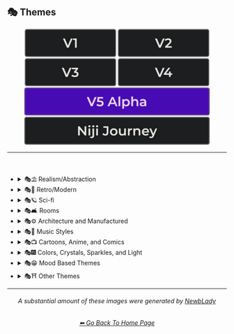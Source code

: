 <h2>🎭 Themes</h2>

<div align="center">

[<img src="/Images/Repo_Parts/Buttons/Version_Buttons/button_version_V1_inactive.webp?raw=true" alt="MidJourney V1" height="64" />](/Pages/MJ_V1/Style_Pages/Sphere/Themes.md)
[<img src="/Images/Repo_Parts/Buttons/Version_Buttons/button_version_V2_inactive.webp?raw=true" alt="MidJourney V2" height="64" />](/Pages/MJ_V2/Style_Pages/Sphere/Themes.md)
[<img src="/Images/Repo_Parts/Buttons/Version_Buttons/button_version_V3_inactive.webp?raw=true" alt="MidJourney V3" height="64" />](/Pages/MJ_V3/Style_Pages/Just_The_Style/Themes.md)
[<img src="/Images/Repo_Parts/Buttons/Version_Buttons/button_version_V4_inactive.webp?raw=true" alt="MidJourney V4" height="64" />](/Pages/MJ_V4/Style_Pages/Just_The_Style/Themes.md)
<br>
[<img src="/Images/Repo_Parts/Buttons/Version_Buttons/button_version_V5_Alpha_active_half.webp?raw=true" alt="MidJourney V5" height="64" />](/Pages/MJ_V5/Style_Pages/Just_The_Style/Themes.md)
[<img src="/Images/Repo_Parts/Buttons/Version_Buttons/button_version_niji_inactive_half.webp?raw=true" alt="Niji Journey" height="64" />](/Pages/Niji_Journey/Style_Pages/Themes.md)

</div>

<hr>
<br>


- <details><summary>🎭⛱ Realism/Abstraction</summary><p><div align="center">

	| Realistic | Hyperrealistic | Hyper Real |
	| :-: | :-: | :-: |
	| <img src="/Images/MJ_V5/V5_Alpha_1/Midjourney_Styles/Realistic.webp?raw=true" width="256" /> | <img src="/Images/MJ_V5/V5_Alpha_1/Midjourney_Styles/Hyperrealistic.webp?raw=true" width="256" /> | <img src="/Images/MJ_V5/V5_Alpha_1/Midjourney_Styles/Hyper_Real.webp?raw=true" width="256" /> |
	
	<br>

	| Photorealistic | Photorealism |
	| :-: | :-: |
	| <img src="/Images/MJ_V5/V5_Alpha_1/Midjourney_Styles/Photorealistic.webp?raw=true" width="256" /> | <img src="/Images/MJ_V5/V5_Alpha_1/Midjourney_Styles/Photorealism.webp?raw=true" width="256" /> |

	<br>
	
	| Realism | Magic Realism | Fantastic Realism |
	| :-: | :-: | :-: |
	| <img src="/Images/MJ_V5/V5_Alpha_1/Midjourney_Styles/Realism.webp?raw=true" width="256" /> | <img src="/Images/MJ_V5/V5_Alpha_1/Midjourney_Styles/Magic_Realism.webp?raw=true" width="256" /> | <img src="/Images/MJ_V5/V5_Alpha_1/Midjourney_Styles/Fantastic_Realism.webp?raw=true" width="256" />  |

	<br>

	| Classical Realism | New Realism | Contemporary Realism |
	| :-: | :-: | :-: |
	| <img src="/Images/MJ_V5/V5_Alpha_1/Midjourney_Styles/Classical_Realism.webp?raw=true" width="256" /> | <img src="/Images/MJ_V5/V5_Alpha_1/Midjourney_Styles/New_Realism.webp?raw=true" width="256" /> | <img src="/Images/MJ_V5/V5_Alpha_1/Midjourney_Styles/Contemporary_Realism.webp?raw=true" width="256" /> |
	
	<br>

	| Surreal | Surrealism | Unrealistic |
	| :-: | :-: | :-: |
	| <img src="/Images/MJ_V5/V5_Alpha_1/Midjourney_Styles/Surreal.webp?raw=true" width="256" /> | <img src="/Images/MJ_V5/V5_Alpha_1/Midjourney_Styles/Surrealism.webp?raw=true" width="256" /> | <img src="/Images/MJ_V5/V5_Alpha_1/Midjourney_Styles/Unrealistic.webp?raw=true" width="256" /> |
	
	<br>

	| Non-Fiction | Fiction | Science Fiction |
	| :-: | :-: | :-: |
	| <img src="/Images/MJ_V5/V5_Alpha_1/Midjourney_Styles/Non-Fiction.webp?raw=true" width="256" /> | <img src="/Images/MJ_V5/V5_Alpha_1/Midjourney_Styles/Fiction.webp?raw=true" width="256" /> | <img src="/Images/MJ_V5/V5_Alpha_1/Midjourney_Styles/Science_Fiction.webp?raw=true" width="256" /> |

	<br>

	| Imagined | Imaginative | Imagination |
	| :-: | :-: | :-: |
	| <img src="/Images/MJ_V5/V5_Alpha_1/Midjourney_Styles/Imagined.webp?raw=true" width="256" /> | <img src="/Images/MJ_V5/V5_Alpha_1/Midjourney_Styles/Imaginative.webp?raw=true" width="256" /> | <img src="/Images/MJ_V5/V5_Alpha_1/Midjourney_Styles/Imagination.webp?raw=true" width="256" /> |
	
	<br>

	| Dreamlike | Dreamy | Fever-Dream |
	| :-: | :-: | :-: |
	| <img src="/Images/MJ_V5/V5_Alpha_1/Midjourney_Styles/Dreamlike.webp?raw=true" width="256" /> | <img src="/Images/MJ_V5/V5_Alpha_1/Midjourney_Styles/Dreamy.webp?raw=true" width="256" /> | <img src="/Images/MJ_V5/V5_Alpha_1/Midjourney_Styles/Fever-Dream.webp?raw=true" width="256" /> |

	<br>

	| Dreampunk | Daydreampunk |
	| :-: | :-: |
	| <img src="/Images/MJ_V5/V5_Alpha_1/Midjourney_Styles/Dreampunk.webp?raw=true" width="256" /> | <img src="/Images/MJ_V5/V5_Alpha_1/Midjourney_Styles/Daydreampunk.webp?raw=true" width="256" /> |

	<br>

	| Dreamcore | Weirdcore |
	| :-: | :-: |
	| <img src="/Images/MJ_V5/V5_Alpha_1/Midjourney_Styles/Dreamcore.webp?raw=true" width="256" /> | <img src="/Images/MJ_V5/V5_Alpha_1/Midjourney_Styles/Weirdcore.webp?raw=true" width="256" /> |

	<br>

	| Worldly | Otherworldly | Unworldly |
	| :-: | :-: | :-: |
	| <img src="/Images/MJ_V5/V5_Alpha_1/Midjourney_Styles/Worldly.webp?raw=true" width="256" /> | <img src="/Images/MJ_V5/V5_Alpha_1/Midjourney_Styles/Otherworldly.webp?raw=true" width="256" /> | <img src="/Images/MJ_V5/V5_Alpha_1/Midjourney_Styles/Unworldly.webp?raw=true" width="256" /> |
	
	<br>

	| From Another Realm | Wonderland |
	| :-: | :-: |
	| <img src="/Images/MJ_V5/V5_Alpha_1/Midjourney_Styles/From_Another_Realm.webp?raw=true" width="256" /> | <img src="/Images/MJ_V5/V5_Alpha_1/Midjourney_Styles/Wonderland.webp?raw=true" width="256" /> |
	
	<br>

	| Lucid | Ethereal | Ethereality |
	| :-: | :-: | :-: |
	| <img src="/Images/MJ_V5/V5_Alpha_1/Midjourney_Styles/Lucid.webp?raw=true" width="256" /> | <img src="/Images/MJ_V5/V5_Alpha_1/Midjourney_Styles/Ethereal.webp?raw=true" width="256" /> | <img src="/Images/MJ_V5/V5_Alpha_1/Midjourney_Styles/Ethereality.webp?raw=true" width="256" /> |

	<br>

	| Anemoiacore | Déjà vu |
	| :-: | :-: |
	| <img src="/Images/MJ_V5/V5_Alpha_1/Midjourney_Styles/Anemoiacore.webp?raw=true" width="256" /> | <img src="/Images/MJ_V5/V5_Alpha_1/Midjourney_Styles/Deja_Vu.webp?raw=true" width="256" /> |

	<br>
	
	| Abstract | Abstraction | Lyrical Abstraction |
	| :-: | :-: | :-: |
	| <img src="/Images/MJ_V5/V5_Alpha_1/Midjourney_Styles/Abstract.webp?raw=true" width="256" /> | <img src="/Images/MJ_V5/V5_Alpha_1/Midjourney_Styles/Abstraction.webp?raw=true" width="256" /> | <img src="/Images/MJ_V5/V5_Alpha_1/Midjourney_Styles/Lyrical_Abstraction.webp?raw=true" width="256" /> |
	
	<br>
	
	| Fantasy | Ethereal Fantasy | Dark Fantasy |
	| :-: | :-: | :-: |
	| <img src="/Images/MJ_V5/V5_Alpha_1/Midjourney_Styles/Fantasy.webp?raw=true" width="256" /> | <img src="/Images/MJ_V5/V5_Alpha_1/Midjourney_Styles/Ethereal_Fantasy.webp?raw=true" width="256" /> | <img src="/Images/MJ_V5/V5_Alpha_1/Midjourney_Styles/Dark_Fantasy.webp?raw=true" width="256" /> |
	
	<br>

	| Fantasy Map |
	| :-: |
	| <img src="/Images/MJ_V5/V5_Alpha_1/Midjourney_Styles/Fantasy_Map.webp?raw=true" width="256" /> |

	<br>
	
	| Illusion | Impossible | Nonsense |
	| :-: | :-: | :-: |
	| <img src="/Images/MJ_V5/V5_Alpha_1/Midjourney_Styles/Illusion.webp?raw=true" width="256" /> | <img src="/Images/MJ_V5/V5_Alpha_1/Midjourney_Styles/Impossible.webp?raw=true" width="256" /> | <img src="/Images/MJ_V5/V5_Alpha_1/Midjourney_Styles/Nonsense.webp?raw=true" width="256" /> |

	<br>

	| Intangible |
	| :-: |
	| <img src="/Images/MJ_V5/V5_Alpha_1/Midjourney_Styles/Intangible.webp?raw=true" width="256" /> |

	<br>
	
	| Visual Rhetoric | Visual Exaggeration |
	| :-: | :-: |
	| <img src="/Images/MJ_V5/V5_Alpha_1/Midjourney_Styles/Visual_Rhetoric.webp?raw=true" width="256" /> | <img src="/Images/MJ_V5/V5_Alpha_1/Midjourney_Styles/Visual_Exaggeration.webp?raw=true" width="256" /> |

	<br>
	
	| Exaggerated | Exaggeration |
	| :-: | :-: |
	| <img src="/Images/MJ_V5/V5_Alpha_1/Midjourney_Styles/Exaggerated.webp?raw=true" width="256" /> | <img src="/Images/MJ_V5/V5_Alpha_1/Midjourney_Styles/Exaggeration.webp?raw=true" width="256" /> |

  </div></p></details>


- <details><summary>🎭💾 Retro/Modern</summary><p><div align="center">

	| Retro | Retrowave |
	| :-: | :-: |
	| <img src="/Images/MJ_V5/V5_Alpha_1/Midjourney_Styles/Retro.webp?raw=true" width="256" /> | <img src="/Images/MJ_V5/V5_Alpha_1/Midjourney_Styles/Retrowave.webp?raw=true" width="256" /> |
	
	<br>
		
	| Nostalgiacore | Nostalgia |
	| :-: | :-: |
	| <img src="/Images/MJ_V5/V5_Alpha_1/Midjourney_Styles/Nostalgiacore.webp?raw=true" width="256" /> | <img src="/Images/MJ_V5/V5_Alpha_1/Midjourney_Styles/Nostalgia.webp?raw=true" width="256" /> |
	
	<br>

	| Vintage | Antique |
	| :-: | :-: |
	| <img src="/Images/MJ_V5/V5_Alpha_1/Midjourney_Styles/Vintage.webp?raw=true" width="256" /> | <img src="/Images/MJ_V5/V5_Alpha_1/Midjourney_Styles/Antique.webp?raw=true" width="256" /> |

	<br>

	| Cyberpunk | Postcyberpunk |
	| :-: | :-: |
	| <img src="/Images/MJ_V5/V5_Alpha_1/Midjourney_Styles/Cyberpunk.webp?raw=true" width="256" /> | <img src="/Images/MJ_V5/V5_Alpha_1/Midjourney_Styles/Postcyberpunk.webp?raw=true" width="256" /> |
	
	<br>

	| Atompunk | Nanopunk |
	| :-: | :-: |
	| <img src="/Images/MJ_V5/V5_Alpha_1/Midjourney_Styles/Atompunk.webp?raw=true" width="256" /> | <img src="/Images/MJ_V5/V5_Alpha_1/Midjourney_Styles/Nanopunk.webp?raw=true" width="256" /> |

	<br>

	| Raypunk | Rollerwave |
	| :-: | :-: |
	| <img src="/Images/MJ_V5/V5_Alpha_1/Midjourney_Styles/Raypunk.webp?raw=true" width="256" /> | <img src="/Images/MJ_V5/V5_Alpha_1/Midjourney_Styles/Rollerwave.webp?raw=true" width="256" /> |

	<br>
	
	| Rustic | Rusticcore | Rococopunk |
	| :-: | :-: | :-: |
	| <img src="/Images/MJ_V5/V5_Alpha_1/Midjourney_Styles/Rustic.webp?raw=true" width="256" /> | <img src="/Images/MJ_V5/V5_Alpha_1/Midjourney_Styles/Rusticcore.webp?raw=true" width="256" /> | <img src="/Images/MJ_V5/V5_Alpha_1/Midjourney_Styles/Rococopunk.webp?raw=true" width="256" /> |

	<br>
	
	| Pre-Historic | Historic | Prehistoricore |
	| :-: | :-: | :-: |
	| <img src="/Images/MJ_V5/V5_Alpha_1/Midjourney_Styles/Pre-Historic.webp?raw=true" width="256" /> | <img src="/Images/MJ_V5/V5_Alpha_1/Midjourney_Styles/Historic.webp?raw=true" width="256" /> | <img src="/Images/MJ_V5/V5_Alpha_1/Midjourney_Styles/Prehistoricore.webp?raw=true" width="256" /> |

	<br>

	| Jurassic | Ice Age | Wild West |
	| :-: | :-: | :-: |
	| <img src="/Images/MJ_V5/V5_Alpha_1/Midjourney_Styles/Jurassic.webp?raw=true" width="256" /> | <img src="/Images/MJ_V5/V5_Alpha_1/Midjourney_Styles/Ice_Age.webp?raw=true" width="256" /> | <img src="/Images/MJ_V5/V5_Alpha_1/Midjourney_Styles/Wild_West.webp?raw=true" width="256" /> |

	<br>

	| Modern | Modernismo |
	| :-: | :-: |
	| <img src="/Images/MJ_V5/V5_Alpha_1/Midjourney_Styles/Modern.webp?raw=true" width="256" /> | <img src="/Images/MJ_V5/V5_Alpha_1/Midjourney_Styles/Modernismo.webp?raw=true" width="256" /> |

	<br>
	
	| Futuristic | Futurism | Future Funk |
	| :-: | :-: | :-: |
	| <img src="/Images/MJ_V5/V5_Alpha_1/Midjourney_Styles/Futuristic.webp?raw=true" width="256" /> | <img src="/Images/MJ_V5/V5_Alpha_1/Midjourney_Styles/Futurism.webp?raw=true" width="256" /> | <img src="/Images/MJ_V5/V5_Alpha_1/Midjourney_Styles/Future_Funk.webp?raw=true" width="256" /> |
	
	<br>
	
	| Retro-Futurism | Cassette Futurism | Afrofuturist |
	| :-: | :-: | :-: |
	| <img src="/Images/MJ_V5/V5_Alpha_1/Midjourney_Styles/Retro-Futurism.webp?raw=true" width="256" /> | <img src="/Images/MJ_V5/V5_Alpha_1/Midjourney_Styles/Cassette_Futurism.webp?raw=true" width="256" /> | <img src="/Images/MJ_V5/V5_Alpha_1/Midjourney_Styles/Afrofuturist.webp?raw=true" width="256" /> |

  </div></p></details>


- <details><summary>🎭🪐 Sci-fi</summary><p><div align="center">

	| Sci-fi | Alchemy |
	| :-: | :-: |
	| <img src="/Images/MJ_V5/V5_Alpha_1/Midjourney_Styles/Sci-fi.webp?raw=true" width="256" /> | <img src="/Images/MJ_V5/V5_Alpha_1/Midjourney_Styles/Alchemy.webp?raw=true" width="256" /> |
	
	<br>

	| Terrestrial | Extraterrestrial | Alien |
	| :-: | :-: | :-: |
	| <img src="/Images/MJ_V5/V5_Alpha_1/Midjourney_Styles/Terrestrial.webp?raw=true" width="256" /> | <img src="/Images/MJ_V5/V5_Alpha_1/Midjourney_Styles/Extraterrestrial.webp?raw=true" width="256" /> | <img src="/Images/MJ_V5/V5_Alpha_1/Midjourney_Styles/Alien.webp?raw=true" width="256" /> |

	<br>

	| Invaded | Invasion |
	| :-: | :-: |
	| <img src="/Images/MJ_V5/V5_Alpha_1/Midjourney_Styles/Invaded.webp?raw=true" width="256" /> | <img src="/Images/MJ_V5/V5_Alpha_1/Midjourney_Styles/Invasion.webp?raw=true" width="256" /> |
	
	<br>

	| Aurora | Aurorae | Auroracore |
	| :-: | :-: | :-: |
	| <img src="/Images/MJ_V5/V5_Alpha_1/Midjourney_Styles/Aurora.webp?raw=true" width="256" /> | <img src="/Images/MJ_V5/V5_Alpha_1/Midjourney_Styles/Aurorae.webp?raw=true" width="256" /> | <img src="/Images/MJ_V5/V5_Alpha_1/Midjourney_Styles/Auroracore.webp?raw=true" width="256" /> |

	<br>

	| Aurora Borealis | <br>Weirdcore Aurora<p><div align="center"><i><h6><a href="https://www.youtube.com/@FutureTechPilot">@Future Tech Pilot</a></h6></i></p> |
	| :-: | :-: |
	| <img src="/Images/MJ_V5/V5_Alpha_1/Midjourney_Styles/Aurora_Borealis.webp?raw=true" width="256" /> | <img src="/Images/MJ_V5/V5_Alpha_1/Midjourney_Styles/Weirdcore_Aurora.webp?raw=true" width="256" /> |

	<br>
	
	| Magic | Magical | Magicpunk |
	| :-: | :-: | :-: |
	| <img src="/Images/MJ_V5/V5_Alpha_1/Midjourney_Styles/Magic.webp?raw=true" width="256" /> | <img src="/Images/MJ_V5/V5_Alpha_1/Midjourney_Styles/Magical.webp?raw=true" width="256" /> | <img src="/Images/MJ_V5/V5_Alpha_1/Midjourney_Styles/Magicpunk.webp?raw=true" width="256" /> |

	<br>
	
	| Spell |
	| :-: |
	| <img src="/Images/MJ_V5/V5_Alpha_1/Midjourney_Styles/Spell.webp?raw=true" width="256" /> |

	<br>

	| Mystic | Mystical |
	| :-: | :-: |
	| <img src="/Images/MJ_V5/V5_Alpha_1/Midjourney_Styles/Mystic.webp?raw=true" width="256" /> | <img src="/Images/MJ_V5/V5_Alpha_1/Midjourney_Styles/Mystical.webp?raw=true" width="256" /> |

	<br>

	| Psychic | Metaphysical |
	| :-: | :-: |
	| <img src="/Images/MJ_V5/V5_Alpha_1/Midjourney_Styles/Psychic.webp?raw=true" width="256" /> | <img src="/Images/MJ_V5/V5_Alpha_1/Midjourney_Styles/Metaphysical.webp?raw=true" width="256" /> | <img src="/Images/MJ_V5/V5_Alpha_1/Midjourney_Styles/Metaphysical.webp?raw=true" width="256" /> |

	<br>

	| UFO | Lightsaber |
	| :-: | :-: |
	| <img src="/Images/MJ_V5/V5_Alpha_1/Midjourney_Styles/UFO.webp?raw=true" width="256" /> | <img src="/Images/MJ_V5/V5_Alpha_1/Midjourney_Styles/Lightsaber.webp?raw=true" width="256" /> |

	<br>

	| Aetherpunk | Decopunk |
	| :-: | :-: |
	| <img src="/Images/MJ_V5/V5_Alpha_1/Midjourney_Styles/Aetherpunk.webp?raw=true" width="256" /> | <img src="/Images/MJ_V5/V5_Alpha_1/Midjourney_Styles/Decopunk.webp?raw=true" width="256" /> |

	<br>

	| Dracopunk | Dragoncore | Unicorncore |
	| :-: | :-: | :-: |
	| <img src="/Images/MJ_V5/V5_Alpha_1/Midjourney_Styles/Dracopunk.webp?raw=true" width="256" /> | <img src="/Images/MJ_V5/V5_Alpha_1/Midjourney_Styles/Dragoncore.webp?raw=true" width="256" /> | <img src="/Images/MJ_V5/V5_Alpha_1/Midjourney_Styles/Unicorncore.webp?raw=true" width="256" /> |

	<br>

	| Fairycore | Fairy Folk | Spriggancore |
	| :-: | :-: | :-: |
	| <img src="/Images/MJ_V5/V5_Alpha_1/Midjourney_Styles/Fairycore.webp?raw=true" width="256" /> | <img src="/Images/MJ_V5/V5_Alpha_1/Midjourney_Styles/Fairy_Folk.webp?raw=true" width="256" /> | <img src="/Images/MJ_V5/V5_Alpha_1/Midjourney_Styles/Spriggancore.webp?raw=true" width="256" /> |

	<br>

	| Angelcore | Supernatural |
	| :-: | :-: |
	| <img src="/Images/MJ_V5/V5_Alpha_1/Midjourney_Styles/Angelcore.webp?raw=true" width="256" /> | <img src="/Images/MJ_V5/V5_Alpha_1/Midjourney_Styles/Supernatural.webp?raw=true" width="256" /> |

	<br>

	| Cryptidcore | Ghostcore | Spiritcore |
	| :-: | :-: | :-: |
	| <img src="/Images/MJ_V5/V5_Alpha_1/Midjourney_Styles/Cryptidcore.webp?raw=true" width="256" /> | <img src="/Images/MJ_V5/V5_Alpha_1/Midjourney_Styles/Ghostcore.webp?raw=true" width="256" /> | <img src="/Images/MJ_V5/V5_Alpha_1/Midjourney_Styles/Spiritcore.webp?raw=true" width="256" /> |
	
	<br>
	
	| Cypernoir | Goblincore | Rangercore |
	| :-: | :-: | :-: |
	| <img src="/Images/MJ_V5/V5_Alpha_1/Midjourney_Styles/Cypernoir.webp?raw=true" width="256" /> | <img src="/Images/MJ_V5/V5_Alpha_1/Midjourney_Styles/Goblincore.webp?raw=true" width="256" /> | <img src="/Images/MJ_V5/V5_Alpha_1/Midjourney_Styles/Rangercore.webp?raw=true" width="256" /> |
	
	<br>

	| Witchcore | Wizardcore | Magewave |
	| :-: | :-: | :-: |
	| <img src="/Images/MJ_V5/V5_Alpha_1/Midjourney_Styles/Witchcore.webp?raw=true" width="256" /> | <img src="/Images/MJ_V5/V5_Alpha_1/Midjourney_Styles/Wizardcore.webp?raw=true" width="256" /> | <img src="/Images/MJ_V5/V5_Alpha_1/Midjourney_Styles/Magewave.webp?raw=true" width="256" /> |
	
	<br>

	| Mythpunk |
	| :-: |
	| <img src="/Images/MJ_V5/V5_Alpha_1/Midjourney_Styles/Mythpunk.webp?raw=true" width="256" /> |

	<br>
	
	| Eye of Providence |
	| :-: |
	| <img src="/Images/MJ_V5/V5_Alpha_1/Midjourney_Styles/Eye_of_Providence.webp?raw=true" width="256" /> |

	<br>
	
	| Illuminati |
	| :-: |
	| <img src="/Images/MJ_V5/V5_Alpha_1/Midjourney_Styles/Illuminati.webp?raw=true" width="256" /> |

  </div></p></details>


- <details><summary>🎭🛋 Rooms</summary><p><div align="center">

	| Room |
	| :-: |
	| <img src="/Images/MJ_V5/V5_Alpha_1/Midjourney_Styles/Room.webp?raw=true" width="256" /> |

	<br>

	| Inside | Internal |
	| :-: | :-: |
	| <img src="/Images/MJ_V5/V5_Alpha_1/Midjourney_Styles/Inside.webp?raw=true" width="256" /> | <img src="/Images/MJ_V5/V5_Alpha_1/Midjourney_Styles/Internal.webp?raw=true" width="256" /> |

	<br>

	| Outside | External |
	| :-: | :-: |
	| <img src="/Images/MJ_V5/V5_Alpha_1/Midjourney_Styles/Outside.webp?raw=true" width="256" /> | <img src="/Images/MJ_V5/V5_Alpha_1/Midjourney_Styles/External.webp?raw=true" width="256" /> |

	<br>
	
	| Hotel Room | Apartment |
	| :-: | :-: |
	| <img src="/Images/MJ_V5/V5_Alpha_1/Midjourney_Styles/Hotel_Room.webp?raw=true" width="256" /> | <img src="/Images/MJ_V5/V5_Alpha_1/Midjourney_Styles/Apartment.webp?raw=true" width="256" /> |

	<br>

	| Labyrinth |
	| :-: |
	| <img src="/Images/MJ_V5/V5_Alpha_1/Midjourney_Styles/Labyrinth.webp?raw=true" width="256" /> |
	
	<br>

	| Living Room | Lounge |
	| :-: | :-: |
	| <img src="/Images/MJ_V5/V5_Alpha_1/Midjourney_Styles/Living_Room.webp?raw=true" width="256" /> | <img src="/Images/MJ_V5/V5_Alpha_1/Midjourney_Styles/Lounge.webp?raw=true" width="256" /> |

	<br>

	| Den | Front Room |
	| :-: | :-: |
	| <img src="/Images/MJ_V5/V5_Alpha_1/Midjourney_Styles/Den.webp?raw=true" width="256" /> | <img src="/Images/MJ_V5/V5_Alpha_1/Midjourney_Styles/Front_Room.webp?raw=true" width="256" /> |

	<br>

	| Dining Room | Kitchen |
	| :-: | :-: |
	| <img src="/Images/MJ_V5/V5_Alpha_1/Midjourney_Styles/Dining_Room.webp?raw=true" width="256" /> | <img src="/Images/MJ_V5/V5_Alpha_1/Midjourney_Styles/Kitchen.webp?raw=true" width="256" /> |

	<br>

	| Bedroom | Guest Room | Bathroom |
	| :-: | :-: | :-: |
	| <img src="/Images/MJ_V5/V5_Alpha_1/Midjourney_Styles/Bedroom.webp?raw=true" width="256" /> | <img src="/Images/MJ_V5/V5_Alpha_1/Midjourney_Styles/Guest_Room.webp?raw=true" width="256" /> | <img src="/Images/MJ_V5/V5_Alpha_1/Midjourney_Styles/Bathroom.webp?raw=true" width="256" /> |

	<br>

	| Hallway | Passageway |
	| :-: | :-: |
	| <img src="/Images/MJ_V5/V5_Alpha_1/Midjourney_Styles/Hallway.webp?raw=true" width="256" /> | <img src="/Images/MJ_V5/V5_Alpha_1/Midjourney_Styles/Passageway.webp?raw=true" width="256" /> |

	<br>

	| Greenhouse | Atrium |
	| :-: | :-: |
	| <img src="/Images/MJ_V5/V5_Alpha_1/Midjourney_Styles/Greenhouse.webp?raw=true" width="256" /> | <img src="/Images/MJ_V5/V5_Alpha_1/Midjourney_Styles/Atrium.webp?raw=true" width="256" /> |

	<br>

	| Conservatory | Sun-Room |
	| :-: | :-: |
	| <img src="/Images/MJ_V5/V5_Alpha_1/Midjourney_Styles/Conservatory.webp?raw=true" width="256" /> | <img src="/Images/MJ_V5/V5_Alpha_1/Midjourney_Styles/Sun-Room.webp?raw=true" width="256" /> |

	<br>

	| Study | Library |
	| :-: | :-: |
	| <img src="/Images/MJ_V5/V5_Alpha_1/Midjourney_Styles/Study.webp?raw=true" width="256" /> | <img src="/Images/MJ_V5/V5_Alpha_1/Midjourney_Styles/Library.webp?raw=true" width="256" /> |

	<br>

	| Office | Home-Office |
	| :-: | :-: |
	| <img src="/Images/MJ_V5/V5_Alpha_1/Midjourney_Styles/Office.webp?raw=true" width="256" /> | <img src="/Images/MJ_V5/V5_Alpha_1/Midjourney_Styles/Home-Office.webp?raw=true" width="256" /> |

	<br>

	| Attic | Crawlspace |
	| :-: | :-: |
	| <img src="/Images/MJ_V5/V5_Alpha_1/Midjourney_Styles/Attic.webp?raw=true" width="256" /> | <img src="/Images/MJ_V5/V5_Alpha_1/Midjourney_Styles/Crawlspace.webp?raw=true" width="256" /> |

	<br>

	| Basement | Cellar | Wine-Cellar |
	| :-: | :-: | :-: |
	| <img src="/Images/MJ_V5/V5_Alpha_1/Midjourney_Styles/Basement.webp?raw=true" width="256" /> | <img src="/Images/MJ_V5/V5_Alpha_1/Midjourney_Styles/Cellar.webp?raw=true" width="256" /> | <img src="/Images/MJ_V5/V5_Alpha_1/Midjourney_Styles/Wine-Cellar.webp?raw=true" width="256" /> |

	<br>

	| Rooftop | Underground |
	| :-: | :-: |
	| <img src="/Images/MJ_V5/V5_Alpha_1/Midjourney_Styles/Rooftop.webp?raw=true" width="256" /> | <img src="/Images/MJ_V5/V5_Alpha_1/Midjourney_Styles/Underground.webp?raw=true" width="256" /> |

	<br>

	| Storage Room | Closet |
	| :-: | :-: |
	| <img src="/Images/MJ_V5/V5_Alpha_1/Midjourney_Styles/Storage_Room.webp?raw=true" width="256" /> | <img src="/Images/MJ_V5/V5_Alpha_1/Midjourney_Styles/Closet.webp?raw=true" width="256" /> |

	<br>

	| Laundry Room | Utility Room | Mud-Room |
	| :-: | :-: | :-: |
	| <img src="/Images/MJ_V5/V5_Alpha_1/Midjourney_Styles/Laundry_Room.webp?raw=true" width="256" /> | <img src="/Images/MJ_V5/V5_Alpha_1/Midjourney_Styles/Utility_Room.webp?raw=true" width="256" /> | <img src="/Images/MJ_V5/V5_Alpha_1/Midjourney_Styles/Mud-Room.webp?raw=true" width="256" /> |

	<br>

	| Garage | Shed |
	| :-: | :-: |
	| <img src="/Images/MJ_V5/V5_Alpha_1/Midjourney_Styles/Garage.webp?raw=true" width="256" /> | <img src="/Images/MJ_V5/V5_Alpha_1/Midjourney_Styles/Shed.webp?raw=true" width="256" /> |

	<br>

	| Porch | Balcony |
	| :-: | :-: |
	| <img src="/Images/MJ_V5/V5_Alpha_1/Midjourney_Styles/Porch.webp?raw=true" width="256" /> | <img src="/Images/MJ_V5/V5_Alpha_1/Midjourney_Styles/Balcony.webp?raw=true" width="256" /> |

	<br>

	| Game Room | Home Theater | Gym Room |
	| :-: | :-: | :-: |
	| <img src="/Images/MJ_V5/V5_Alpha_1/Midjourney_Styles/Game_Room.webp?raw=true" width="256" /> | <img src="/Images/MJ_V5/V5_Alpha_1/Midjourney_Styles/Home_Theater.webp?raw=true" width="256" /> | <img src="/Images/MJ_V5/V5_Alpha_1/Midjourney_Styles/Gym_Room.webp?raw=true" width="256" /> |

	<br>

	| Nursery | Prayer Room |
	| :-: | :-: |
	| <img src="/Images/MJ_V5/V5_Alpha_1/Midjourney_Styles/Nursery.webp?raw=true" width="256" /> | <img src="/Images/MJ_V5/V5_Alpha_1/Midjourney_Styles/Prayer_Room.webp?raw=true" width="256" /> |

  </div></p></details>


- <details><summary>🎭⚙ Architecture and Manufactured</summary><p><div align="center">

    | Cityscape | Architecture | Balinese Architecture |
	| :-: | :-: | :-: |
	| <img src="/Images/MJ_V5/V5_Alpha_1/Midjourney_Styles/Cityscape.webp?raw=true" width="256" /> | <img src="/Images/MJ_V5/V5_Alpha_1/Midjourney_Styles/Architecture.webp?raw=true" width="256" /> | <img src="/Images/MJ_V5/V5_Alpha_1/Midjourney_Styles/Balinese_Architecture.webp?raw=true" width="256" /> |
		
	<br>

	| Structure | Structural | Scaffolding |
	| :-: | :-: | :-: |
	| <img src="/Images/MJ_V5/V5_Alpha_1/Midjourney_Styles/Structure.webp?raw=true" width="256" /> | <img src="/Images/MJ_V5/V5_Alpha_1/Midjourney_Styles/Structural.webp?raw=true" width="256" /> | <img src="/Images/MJ_V5/V5_Alpha_1/Midjourney_Styles/Scaffolding.webp?raw=true" width="256" /> |
	
	<br>

	| Manufactured | Makeshift |
	| :-: | :-: |
	| <img src="/Images/MJ_V5/V5_Alpha_1/Midjourney_Styles/Manufactured.webp?raw=true" width="256" /> | <img src="/Images/MJ_V5/V5_Alpha_1/Midjourney_Styles/Makeshift.webp?raw=true" width="256" /> |
	
	<br>
	
	| Bronzepunk | Steelpunk | Clockpunk |
	| :-: | :-: | :-: |
	| <img src="/Images/MJ_V5/V5_Alpha_1/Midjourney_Styles/Bronzepunk.webp?raw=true" width="256" /> | <img src="/Images/MJ_V5/V5_Alpha_1/Midjourney_Styles/Steelpunk.webp?raw=true" width="256" /> | <img src="/Images/MJ_V5/V5_Alpha_1/Midjourney_Styles/Clockpunk.webp?raw=true" width="256" /> 
	
	<br>
	
	| Steampunk | Dieselpunk | Gadgetpunk |
	| :-: | :-: | :-: |
	| <img src="/Images/MJ_V5/V5_Alpha_1/Midjourney_Styles/Steampunk.webp?raw=true" width="256" /> | <img src="/Images/MJ_V5/V5_Alpha_1/Midjourney_Styles/Dieselpunk.webp?raw=true" width="256" /> | <img src="/Images/MJ_V5/V5_Alpha_1/Midjourney_Styles/Gadgetpunk.webp?raw=true" width="256" /> |

	<br>

	| Funhouse | Toyland | Carnival |
	| :-: | :-: | :-: |
	| <img src="/Images/MJ_V5/V5_Alpha_1/Midjourney_Styles/Funhouse.webp?raw=true" width="256" /> | <img src="/Images/MJ_V5/V5_Alpha_1/Midjourney_Styles/Toyland.webp?raw=true" width="256" /> | <img src="/Images/MJ_V5/V5_Alpha_1/Midjourney_Styles/Carnival.webp?raw=true" width="256" /> |
	
	<br>

	| Salvagepunk | Silkpunk | Sandalpunk |
	| :-: | :-: | :-: |
	| <img src="/Images/MJ_V5/V5_Alpha_1/Midjourney_Styles/Salvagepunk.webp?raw=true" width="256" /> | <img src="/Images/MJ_V5/V5_Alpha_1/Midjourney_Styles/Silkpunk.webp?raw=true" width="256" /> | <img src="/Images/MJ_V5/V5_Alpha_1/Midjourney_Styles/Sandalpunk.webp?raw=true" width="256" /> |

	<br>

	| Swordpunk | Cassettepunk | Formicapunk |
	| :-: | :-: | :-: |
	| <img src="/Images/MJ_V5/V5_Alpha_1/Midjourney_Styles/Swordpunk.webp?raw=true" width="256" /> | <img src="/Images/MJ_V5/V5_Alpha_1/Midjourney_Styles/Cassettepunk.webp?raw=true" width="256" /> | <img src="/Images/MJ_V5/V5_Alpha_1/Midjourney_Styles/Formicapunk.webp?raw=true" width="256" /> |

	<br>

	| Brutalism | Sphinx | Ziggurat |
	| :-: | :-: | :-: |
	| <img src="/Images/MJ_V5/V5_Alpha_1/Midjourney_Styles/Brutalism.webp?raw=true" width="256" /> | <img src="/Images/MJ_V5/V5_Alpha_1/Midjourney_Styles/Sphinx.webp?raw=true" width="256" /> | <img src="/Images/MJ_V5/V5_Alpha_1/Midjourney_Styles/Ziggurat.webp?raw=true" width="256" /> |

	<br>

	| Industrial Design | Googie |
	| :-: | :-: |
	| <img src="/Images/MJ_V5/V5_Alpha_1/Midjourney_Styles/Industrial_Design.webp?raw=true" width="256" /> | <img src="/Images/MJ_V5/V5_Alpha_1/Midjourney_Styles/Googie.webp?raw=true" width="256" /> |

	<br>
	
	| Pillar |
	| :-: |
	| <img src="/Images/MJ_V5/V5_Alpha_1/Midjourney_Styles/Pillar.webp?raw=true" width="256" /> |

	<br>

	| Shack | Property | Company |
	| :-: | :-: | :-: |
	| <img src="/Images/MJ_V5/V5_Alpha_1/Midjourney_Styles/Shack.webp?raw=true" width="256" /> | <img src="/Images/MJ_V5/V5_Alpha_1/Midjourney_Styles/Property.webp?raw=true" width="256" /> | <img src="/Images/MJ_V5/V5_Alpha_1/Midjourney_Styles/Company.webp?raw=true" width="256" /> |
	
	<br>
	
	| House | Multiplex |
	| :-: | :-: |
	| <img src="/Images/MJ_V5/V5_Alpha_1/Midjourney_Styles/House.webp?raw=true" width="256" /> | <img src="/Images/MJ_V5/V5_Alpha_1/Midjourney_Styles/Multiplex.webp?raw=true" width="256" /> |
	
	<br>
	
	| Castle | Mansion | Kingdom |
	| :-: | :-: | :-: |
	| <img src="/Images/MJ_V5/V5_Alpha_1/Midjourney_Styles/Castle.webp?raw=true" width="256" /> | <img src="/Images/MJ_V5/V5_Alpha_1/Midjourney_Styles/Mansion.webp?raw=true" width="256" /> | <img src="/Images/MJ_V5/V5_Alpha_1/Midjourney_Styles/Kingdom.webp?raw=true" width="256" /> |

	<br>

    | Playground | Poolcore |
    | :-: | :-: |
    | <img src="/Images/MJ_V5/V5_Alpha_1/Midjourney_Styles/Playground.webp?raw=true" width="256" /> | <img src="/Images/MJ_V5/V5_Alpha_1/Midjourney_Styles/Poolcore.webp?raw=true" width="256" /> |

    <br>

    | Labcore | Nuclear |
    | :-: | :-: |
    | <img src="/Images/MJ_V5/V5_Alpha_1/Midjourney_Styles/Labcore.webp?raw=true" width="256" /> | <img src="/Images/MJ_V5/V5_Alpha_1/Midjourney_Styles/Nuclear.webp?raw=true" width="256" /> |

    <br>

	| Machine | Submachine | Machinescape |
	| :-: | :-: | :-: |
	| <img src="/Images/MJ_V5/V5_Alpha_1/Midjourney_Styles/Machine.webp?raw=true" width="256" /> | <img src="/Images/MJ_V5/V5_Alpha_1/Midjourney_Styles/Submachine.webp?raw=true" width="256" /> | <img src="/Images/MJ_V5/V5_Alpha_1/Midjourney_Styles/Machinescape.webp?raw=true" width="256" /> |

	<br>

	| Robotic | Cyborgism | Autonomous |
	| :-: | :-: | :-: |
	| <img src="/Images/MJ_V5/V5_Alpha_1/Midjourney_Styles/Robotic.webp?raw=true" width="256" /> | <img src="/Images/MJ_V5/V5_Alpha_1/Midjourney_Styles/Cyborgism.webp?raw=true" width="256" /> | <img src="/Images/MJ_V5/V5_Alpha_1/Midjourney_Styles/Autonomous.webp?raw=true" width="256" /> |
	
	<br>

	| Legopunk | Legogearpunk |
	| :-: | :-: |
	| <img src="/Images/MJ_V5/V5_Alpha_1/Midjourney_Styles/Legopunk.webp?raw=true" width="256" /> | <img src="/Images/MJ_V5/V5_Alpha_1/Midjourney_Styles/Legogearpunk.webp?raw=true" width="256" /> |

	<br>

    | Tinkercore | Craftcore |
	| :-: | :-: |
	| <img src="/Images/MJ_V5/V5_Alpha_1/Midjourney_Styles/Tinkercore.webp?raw=true" width="256" /> | <img src="/Images/MJ_V5/V5_Alpha_1/Midjourney_Styles/Craftcore.webp?raw=true" width="256" /> |

	<br>
    	
	| Stimwave | Wormcore |
	| :-: | :-: |
	| <img src="/Images/MJ_V5/V5_Alpha_1/Midjourney_Styles/Stimwave.webp?raw=true" width="256" /> | <img src="/Images/MJ_V5/V5_Alpha_1/Midjourney_Styles/Wormcore.webp?raw=true" width="256" /> |

	<br>
    	
	| Barbiecore | Dollcore | Sanriocore |
	| :-: | :-: | :-: |
	| <img src="/Images/MJ_V5/V5_Alpha_1/Midjourney_Styles/Barbiecore.webp?raw=true" width="256" /> | <img src="/Images/MJ_V5/V5_Alpha_1/Midjourney_Styles/Dollcore.webp?raw=true" width="256" /> | <img src="/Images/MJ_V5/V5_Alpha_1/Midjourney_Styles/Sanriocore.webp?raw=true" width="256" /> |

	<br>

    | Palewave | Normcore |
	| :-: | :-: |
	| <img src="/Images/MJ_V5/V5_Alpha_1/Midjourney_Styles/Palewave.webp?raw=true" width="256" /> | <img src="/Images/MJ_V5/V5_Alpha_1/Midjourney_Styles/Normcore.webp?raw=true" width="256" /> |

	<br>
	
	| Bombacore | Thriftcore |
	| :-: | :-: |
	| <img src="/Images/MJ_V5/V5_Alpha_1/Midjourney_Styles/Bombacore.webp?raw=true" width="256" /> | <img src="/Images/MJ_V5/V5_Alpha_1/Midjourney_Styles/Thriftcore.webp?raw=true" width="256" /> |

	<br>

	| Dollpunk |
	| :-: |
	| <img src="/Images/MJ_V5/V5_Alpha_1/Midjourney_Styles/Dollpunk.webp?raw=true" width="256" /> |

  </div></p></details>


- <details><summary>🎭🎵 Music Styles</summary><p><div align="center">

	| Music | Musical | Musical Notation |
	| :-: | :-: | :-: |
	| <img src="/Images/MJ_V5/V5_Alpha_1/Midjourney_Styles/Music.webp?raw=true" width="256" /> | <img src="/Images/MJ_V5/V5_Alpha_1/Midjourney_Styles/Musical.webp?raw=true" width="256" /> | <img src="/Images/MJ_V5/V5_Alpha_1/Midjourney_Styles/Musical_Notation.webp?raw=true" width="256" /> |
	
	
	<br>
	
	| Musica |
	| :-: |
	| <img src="/Images/MJ_V5/V5_Alpha_1/Midjourney_Styles/Musica.webp?raw=true" width="256" /> |

	<br>
	
	| Funky | Groovy | Disco |
	| :-: | :-: | :-: |
	| <img src="/Images/MJ_V5/V5_Alpha_1/Midjourney_Styles/Funky.webp?raw=true" width="256" /> | <img src="/Images/MJ_V5/V5_Alpha_1/Midjourney_Styles/Groovy.webp?raw=true" width="256" /> | <img src="/Images/MJ_V5/V5_Alpha_1/Midjourney_Styles/Disco.webp?raw=true" width="256" /> |

	<br>
	
	| Punk | Post-Punk | Folk Punk |
	| :-: | :-: | :-: |
	| <img src="/Images/MJ_V5/V5_Alpha_1/Midjourney_Styles/Punk.webp?raw=true" width="256" /> | <img src="/Images/MJ_V5/V5_Alpha_1/Midjourney_Styles/Post-Punk.webp?raw=true" width="256" /> | <img src="/Images/MJ_V5/V5_Alpha_1/Midjourney_Styles/Folk_Punk.webp?raw=true" width="256" /> |

	<br>

	| Hip-Hop | Rave |
	| :-: | :-: |
	| <img src="/Images/MJ_V5/V5_Alpha_1/Midjourney_Styles/Hip-Hop.webp?raw=true" width="256" /> | <img src="/Images/MJ_V5/V5_Alpha_1/Midjourney_Styles/Rave.webp?raw=true" width="256" /> |
	
	<br>

	| Vaporwave | Synthwave | Chillwave |
	| :-: | :-: | :-: |
	| <img src="/Images/MJ_V5/V5_Alpha_1/Midjourney_Styles/Vaporwave.webp?raw=true" width="256" /> | <img src="/Images/MJ_V5/V5_Alpha_1/Midjourney_Styles/Synthwave.webp?raw=true" width="256" /> | <img src="/Images/MJ_V5/V5_Alpha_1/Midjourney_Styles/Chillwave.webp?raw=true" width="256" /> |
	
	<br>

	| Hypnagogic Pop | Hyperpop | K-Pop |
	| :-: | :-: | :-: |
	| <img src="/Images/MJ_V5/V5_Alpha_1/Midjourney_Styles/Hypnagogic_Pop.webp?raw=true" width="256" /> | <img src="/Images/MJ_V5/V5_Alpha_1/Midjourney_Styles/Hyperpop.webp?raw=true" width="256" /> | <img src="/Images/MJ_V5/V5_Alpha_1/Midjourney_Styles/K-Pop.webp?raw=true" width="256" /> |
	
	<br>

    | Tenwave | Bardcore | Breakcore |
	| :-: | :-: | :-: |
	| <img src="/Images/MJ_V5/V5_Alpha_1/Midjourney_Styles/Tenwave.webp?raw=true" width="256" /> | <img src="/Images/MJ_V5/V5_Alpha_1/Midjourney_Styles/Bardcore.webp?raw=true" width="256" /> | <img src="/Images/MJ_V5/V5_Alpha_1/Midjourney_Styles/Breakcore.webp?raw=true" width="256" /> |

	<br>
	
	| Cargopunk |
	| :-: |
	| <img src="/Images/MJ_V5/V5_Alpha_1/Midjourney_Styles/Cargopunk.webp?raw=true" width="256" /> |

	<br>
    	
	| Shpongle | In The Style of Shpongle |
	| :-: | :-: |
	| <img src="/Images/MJ_V5/V5_Alpha_1/Midjourney_Styles/Shpongle.webp?raw=true" width="256" /> | <img src="/Images/MJ_V5/V5_Alpha_1/Midjourney_Styles/in_the_Style_of_Shpongle.webp?raw=true" width="256" /> |

  </div></p></details>


- <details><summary>🎭📺 Cartoons, Anime, and Comics</summary><p><div align="center">

	| Cartoon | Marvel Comics |
	| :-: | :-: |
	| <img src="/Images/MJ_V5/V5_Alpha_1/Midjourney_Styles/Cartoon.webp?raw=true" width="256" /> | <img src="/Images/MJ_V5/V5_Alpha_1/Midjourney_Styles/Marvel_Comics.webp?raw=true" width="256" /> |

	<br>
	
	| Anime | Animecore | Manga |
	| :-: | :-: | :-: |
	| <img src="/Images/MJ_V5/V5_Alpha_1/Midjourney_Styles/Anime.webp?raw=true" width="256" /> | <img src="/Images/MJ_V5/V5_Alpha_1/Midjourney_Styles/Animecore.webp?raw=true" width="256" /> | <img src="/Images/MJ_V5/V5_Alpha_1/Midjourney_Styles/Manga.webp?raw=true" width="256" /> |

	<br>

	| Kawaii | UwU |
	| :-: | :-: |
	| <img src="/Images/MJ_V5/V5_Alpha_1/Midjourney_Styles/Kawaii.webp?raw=true" width="256" /> | <img src="/Images/MJ_V5/V5_Alpha_1/Midjourney_Styles/UwU.webp?raw=true" width="256" /> |

  </div></p></details>


- <details><summary>🎭🎆 Colors, Crystals, Sparkles, and Light</summary><p><div align="center">

	| Crystalcore | Sparklecore |
	| :-: | :-: |
	| <img src="/Images/MJ_V5/V5_Alpha_1/Midjourney_Styles/Crystalcore.webp" width="256" /> | <img src="/Images/MJ_V5/V5_Alpha_1/Midjourney_Styles/Sparklecore.webp?raw=true" width="256" /> |

	<br>

	| Rainbowcore | Pastelwave | Pastelpunk |
	| :-: | :-: | :-: |
	| <img src="/Images/MJ_V5/V5_Alpha_1/Midjourney_Styles/Rainbowcore.webp?raw=true" width="256" /> | <img src="/Images/MJ_V5/V5_Alpha_1/Midjourney_Styles/Pastelwave.webp?raw=true" width="256" /> | <img src="/Images/MJ_V5/V5_Alpha_1/Midjourney_Styles/Pastelpunk.webp?raw=true" width="256" /> |

	<br>

	| Glowwave | Glo-Fi | Neonpunk |
	| :-: | :-: | :-: |
	| <img src="/Images/MJ_V5/V5_Alpha_1/Midjourney_Styles/Glowwave.webp?raw=true" width="256" /> | <img src="/Images/MJ_V5/V5_Alpha_1/Midjourney_Styles/Glo-Fi.webp?raw=true" width="256" /> | <img src="/Images/MJ_V5/V5_Alpha_1/Midjourney_Styles/Neonpunk.webp?raw=true" width="256" /> |
	
	<br>

	| Lightcore |
	| :-: |
	| <img src="/Images/MJ_V5/V5_Alpha_1/Midjourney_Styles/Lightcore.webp?raw=true" width="256" /> |
	
	<br>
	
	| Fractalpunk |
	| :-: |
	| <img src="/Images/MJ_V5/V5_Alpha_1/Midjourney_Styles/Fractalpunk.webp?raw=true" width="256" /> |

	<br>

	| <br>Chromiesthesia<p><div align="center"><i><h6>@Chromie</h6></i></p> |
	| :-: |
	| <img src="/Images/MJ_V5/V5_Alpha_1/Midjourney_Styles/Chromiesthesia.webp?raw=true" width="256" /> |

  </div></p></details>


- <details><summary>🎭😁 Mood Based Themes</summary><p><div align="center">

	| Warmcore | Lovecore |
	| :-: | :-: |
	| <img src="/Images/MJ_V5/V5_Alpha_1/Midjourney_Styles/Warmcore.webp?raw=true" width="256" /> | <img src="/Images/MJ_V5/V5_Alpha_1/Midjourney_Styles/Lovecore.webp?raw=true" width="256" /> |

	<br>
	
	| Happycore | Smilecore |
	| :-: | :-: |
	| <img src="/Images/MJ_V5/V5_Alpha_1/Midjourney_Styles/Happycore.webp?raw=true" width="256" /> | <img src="/Images/MJ_V5/V5_Alpha_1/Midjourney_Styles/Smilecore.webp?raw=true" width="256" /> |

	<br>

	| Gloomcore | Dullcore |
	| :-: | :-: |
	| <img src="/Images/MJ_V5/V5_Alpha_1/Midjourney_Styles/Gloomcore.webp?raw=true" width="256" /> | <img src="/Images/MJ_V5/V5_Alpha_1/Midjourney_Styles/Dullcore.webp?raw=true" width="256" /> |

	<br>
	
	| Dazecore | Sleepycore |
	| :-: | :-: |
	| <img src="/Images/MJ_V5/V5_Alpha_1/Midjourney_Styles/Dazecore.webp?raw=true" width="256" /> | <img src="/Images/MJ_V5/V5_Alpha_1/Midjourney_Styles/Sleepycore.webp?raw=true" width="256" /> |

  </div></p></details>


- <details><summary>🎭⛩ Other Themes</summary><p><div align="center">

	| Dark Aesthetic |
	| :-: |
	| <img src="/Images/MJ_V5/V5_Alpha_1/Midjourney_Styles/Dark_Aesthetic.webp?raw=true" width="256" /> |
	
	<br>

	| Gourmet |
	| :-: |
	| <img src="/Images/MJ_V5/V5_Alpha_1/Midjourney_Styles/Gourmet.webp?raw=true" width="256" /> |

	<br>
	
	| Archetype |
	| :-: |
	| <img src="/Images/MJ_V5/V5_Alpha_1/Midjourney_Styles/Archetype.webp?raw=true" width="256" /> |
	
	<br>
	
	| Airborne |
	| :-: |
	| <img src="/Images/MJ_V5/V5_Alpha_1/Midjourney_Styles/Airborne.webp?raw=true" width="256" /> |

	<br>
	
	| Microcosm | Macrocosm |
	| :-: | :-: |
	| <img src="/Images/MJ_V5/V5_Alpha_1/Midjourney_Styles/Microcosm.webp?raw=true" width="256" /> | <img src="/Images/MJ_V5/V5_Alpha_1/Midjourney_Styles/Macrocosm.webp?raw=true" width="256" /> |

	<br>
	
	| Cleancore | Safetycore |
	| :-: | :-: |
	| <img src="/Images/MJ_V5/V5_Alpha_1/Midjourney_Styles/Cleancore.webp?raw=true" width="256" /> | <img src="/Images/MJ_V5/V5_Alpha_1/Midjourney_Styles/Safetycore.webp?raw=true" width="256" /> |

	<br>

	| Academia |
	| :-: |
	| <img src="/Images/MJ_V5/V5_Alpha_1/Midjourney_Styles/Academia.webp?raw=true" width="256" /> |

	<br>

	| Tinycore | Miniaturecore | Miniature World |
	| :-: | :-: | :-: |
	| <img src="/Images/MJ_V5/V5_Alpha_1/Midjourney_Styles/Tinycore.webp?raw=true" width="256" /> | <img src="/Images/MJ_V5/V5_Alpha_1/Midjourney_Styles/Miniaturecore.webp?raw=true" width="256" /> | <img src="/Images/MJ_V5/V5_Alpha_1/Midjourney_Styles/Miniature_World.webp?raw=true" width="256" /> |

	<br>
	
	| Honeycore | Jamcore |
	| :-: | :-: |
	| <img src="/Images/MJ_V5/V5_Alpha_1/Midjourney_Styles/Honeycore.webp?raw=true" width="256" /> | <img src="/Images/MJ_V5/V5_Alpha_1/Midjourney_Styles/Jamcore.webp?raw=true" width="256" /> |

	<br>

	| Infinitywave | Infinitycore | Infinitypunk |
	| :-: | :-: | :-: |
	| <img src="/Images/MJ_V5/V5_Alpha_1/Midjourney_Styles/Infinitywave.webp?raw=true" width="256" /> | <img src="/Images/MJ_V5/V5_Alpha_1/Midjourney_Styles/Infinitycore.webp?raw=true" width="256" /> | <img src="/Images/MJ_V5/V5_Alpha_1/Midjourney_Styles/Infinitypunk.webp?raw=true" width="256" /> |
	
	<br>

	| MLG | Materialisimo | Slimepunk |
	| :-: | :-: | :-: |
	| <img src="/Images/MJ_V5/V5_Alpha_1/Midjourney_Styles/MLG.webp?raw=true" width="256" /> | <img src="/Images/MJ_V5/V5_Alpha_1/Midjourney_Styles/Materialisimo.webp?raw=true" width="256" /> | <img src="/Images/MJ_V5/V5_Alpha_1/Midjourney_Styles/Slimepunk.webp?raw=true" width="256" /> |

	<br>
	
	| Cuberpunk |
	| :-: |
	| <img src="/Images/MJ_V5/V5_Alpha_1/Midjourney_Styles/Cuberpunk.webp?raw=true" width="256" /> |

	<br>
	
	| Piwave | Fibonacciwave | Misterboombasicsuperfantasticwave |
	| :-: | :-: | :-: |
	| <img src="/Images/MJ_V5/V5_Alpha_1/Midjourney_Styles/Piwave.webp?raw=true" width="256" /> | <img src="/Images/MJ_V5/V5_Alpha_1/Midjourney_Styles/Fibonacciwave.webp?raw=true" width="256" /> | <img src="/Images/MJ_V5/V5_Alpha_1/Midjourney_Styles/Misterboombasicsuperfantasticwave.webp?raw=true" width="256" /> |

  </div></p></details>


<hr><!--------------->
<div align="center">

<i><h6>A substantial amount of these images were generated by <a href= "https://github.com/NewbLady">NewbLady</a></h6></i>
<h6><a href="/README.md">⬅ Go Back To Home Page</a></h6>
</div>
